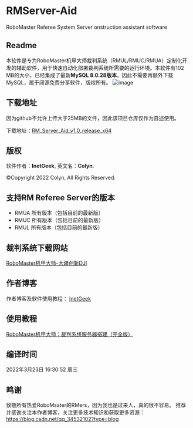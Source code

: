# RMServer-Aid
RoboMaster Referee System Server onstruction assistant software

## Readme
本软件是专为RoboMaster机甲大师裁判系统（RMUL/RMUC/RMUA）定制化开发的辅助软件，用于快速自动化部署裁判系统所需要的运行环境。本软件有102 MB的大小，已经集成了最新**MySQL 8.0.28版本**，因此不需要再额外下载MySQL，属于闭源免费分享软件，版权所有。
![image](https://rm-static.djicdn.com/tem/70482/Icon-Champion-UM-1024.png)


## 下载地址

因为github不允许上传大于25MB的文件，因此该项目仓库仅作为自述使用。

下载地址：[RM_Server_Aid_v1.0_release_x64](https://download.csdn.net/download/qq_34532102/85024761)
## 版权
软件作者：**InetGeek**, 英文名：**Colyn**.

©Copyright 2022 Colyn, All Rights Reserved.

## 支持RM Referee Server的版本
- RMUA 所有版本（包括目前的最新版）
- RMUC 所有版本（包括目前的最新版）
- RMUL 所有版本（包括目前的最新版）

## 裁判系统下载网站
[RoboMaster机甲大师-大疆创新DJI](https://www.robomaster.com/zh-CN/products/components/referee?djifrom=nav)

## 作者博客
作者博客及软件使用教程：
[InetGeek](https://blog.csdn.net/qq_34532102?type=blog)
## 使用教程
[RoboMaster机甲大师：裁判系统服务器搭建（完全版）](https://blog.csdn.net/qq_34532102/article/details/114552566?spm=1001.2014.3001.5502)

## 编译时间
2022年3月23日 16:30:52 周三

## 鸣谢
致敬所有热爱RoboMsater的RMers，因为我也是过来人，真的很不容易。
推荐并感谢关注本作者博客，关注更多技术知识和获取更多资源：
https://blog.csdn.net/qq_34532102?type=blog
